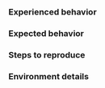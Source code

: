 ### Experienced behavior

<!-- What are you seeing when running muTest? -->

### Expected behavior

<!-- What did you expect to happen? -->

### Steps to reproduce

<!-- How did you get there? -->

### Environment details

<!-- Which OS and architecture are you using? -->
